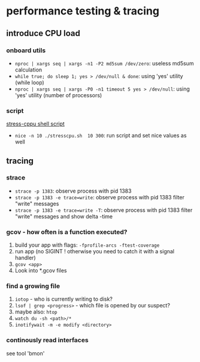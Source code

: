 # performance testing & tracing

## introduce CPU load

### onboard utils
- `nproc | xargs seq | xargs -n1 -P2 md5sum /dev/zero`: useless md5sum calculation
- `while true; do sleep 1; yes > /dev/null & done`: using 'yes' utility (while loop)
- `nproc | xargs seq | xargs -P0 -n1 timeout 5 yes > /dev/null`: using 'yes' utility (number of processors)


### script
[stress-cppu shell script](https://github.com/elandsness/stresscpubash/blob/master/stresscpu.sh)
- `nice -n 10 ./stresscpu.sh  10 300`: run script and set nice values as well



## tracing

### strace
- `strace -p 1383`:  observe process with pid 1383
- `strace -p 1383 -e trace=write`:  observe process with pid 1383 filter "write" messages
- `strace -p 1383 -e trace=write -T`:  observe process with pid 1383 filter "write" messages and show delta -time

### gcov - how often is a function executed?
1. build your app with flags: `-fprofile-arcs -ftest-coverage`
2. run app (no SIGINT ! otherwise you need to catch it with a signal handler)
3. `gcov <app>`
4. Look into *.gcov files


### find a growing file
1. `iotop` - who is currently writing to disk?
2. `lsof | grep <progress>` - which file is opened by our suspect?
3. maybe also: `htop`
4. `watch du -sh <path>/*`
5. `inotifywait -m -e modify <directory>`


### continously read interfaces
see tool 'bmon'